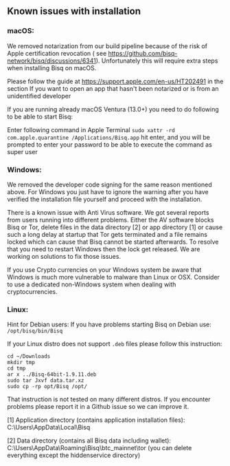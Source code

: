## Known issues with installation

### macOS:

We removed notarization from our build pipeline because of the risk of Apple certification revocation (
see https://github.com/bisq-network/bisq/discussions/6341). Unfortunately this will require extra steps when installing
Bisq on macOS.

Please follow the guide at https://support.apple.com/en-us/HT202491 in the section If you want to open an app that
hasn't been notarized or is from an unidentified developer

If you are running already macOS Ventura (13.0+) you need to do following to be able to start Bisq:

Enter following command in Apple Terminal `sudo xattr -rd com.apple.quarantine /Applications/Bisq.app`
hit enter, and you will be prompted to enter your password to be able to execute the command as super user

### Windows:

We removed the developer code signing for the same reason mentioned above.
For Windows you just have to ignore the warning after you have verified the installation file yourself and proceed with
the installation.

There is a known issue with Anti Virus software. We got several reports from users running into different problems.
Either the AV software blocks Bisq or Tor, delete files in the data directory [2] or app directory [1] or cause such a
long delay at startup that Tor gets terminated and a file remains locked which can cause that Bisq cannot be started
afterwards. To resolve that you need to restart Windows then the lock get released. We are working on solutions to fix
those issues.

If you use Crypto currencies on your Windows system be aware that Windows is much more vulnerable to malware than Linux
or OSX. Consider to use a dedicated non-Windows system when dealing with cryptocurrencies.

### Linux:

Hint for Debian users:
If you have problems starting Bisq on Debian use: `/opt/bisq/bin/Bisq`

If your Linux distro does not support `.deb` files please follow this instruction:

```
cd ~/Downloads
mkdir tmp
cd tmp
ar x ../Bisq-64bit-1.9.11.deb
sudo tar Jxvf data.tar.xz
sudo cp -rp opt/Bisq /opt/
```

That instruction is not tested on many different distros. If you encounter problems please report it in a Github issue
so we can improve it.

[1] Application directory (contains application installation files):
C:\Users<username>\AppData\Local\Bisq

[2] Data directory (contains all Bisq data including wallet):
C:\Users<username>\AppData\Roaming\Bisq\btc_mainnet\tor (you can delete everything except the hiddenservice directory)
